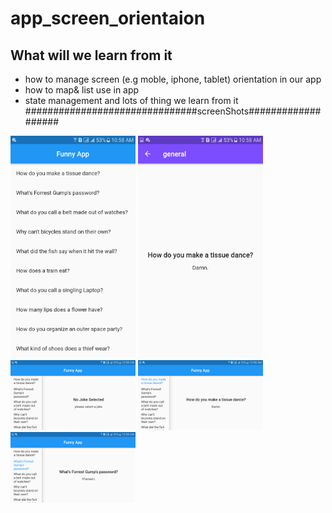 # app_screen_orientaion
## What will we learn from it
- how to manage screen (e.g moble, iphone, tablet) orientation in our app
- how to map& list use in app
- state management and lots of thing we learn from it
###############################screenShots###################

<img src="srcimage/orientation.png" width =200> <img src="srcimage/orientation1.png" width =200> <img src="srcimage/orientation2.png" width =200> <img src="srcimage/orientation3.png" width =200> <img src="srcimage/orientation4.png" width =200> 
